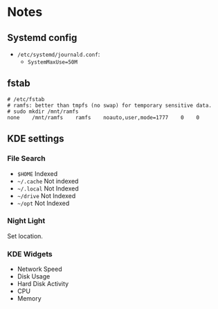 # Notes

## Systemd config

- `/etc/systemd/journald.conf`:
  - `SystemMaxUse=50M`

## fstab

```
# /etc/fstab
# ramfs: better than tmpfs (no swap) for temporary sensitive data.
# sudo mkdir /mnt/ramfs
none    /mnt/ramfs    ramfs    noauto,user,mode=1777    0    0
```

## KDE settings

### File Search

- `$HOME` Indexed
- `~/.cache` Not indexed
- `~/.local` Not Indexed
- `~/drive` Not Indexed
- `~/opt` Not Indexed

### Night Light

Set location.

### KDE Widgets

- Network Speed
- Disk Usage
- Hard Disk Activity
- CPU
- Memory
